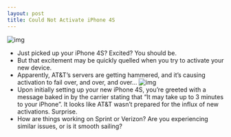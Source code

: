 ```yaml
---
layout: post
title: Could Not Activate iPhone 4S
---
```

![img](http://media.idownloadblog.com/wp-content/uploads/2011/10/Could-Not-Activate-iPhone-e1318605044360.png)
* Just picked up your iPhone 4S? Excited? You should be.
* But that excitement may be quickly quelled when you try to activate your new device.
* Apparently, AT&T’s servers are getting hammered, and it’s causing activation to fail over, and over, and over…
![img](http://media.idownloadblog.com/wp-content/uploads/2011/10/iPhone-4S-Activation-3-Minutes-e1318605034230.png)
* Upon initially setting up your new iPhone 4S, you’re greeted with a message baked in by the carrier stating that “It may take up to 3 minutes to your iPhone”. It looks like AT&T wasn’t prepared for the influx of new activations. Surprise.
* How are things working on Sprint or Verizon? Are you experiencing similar issues, or is it smooth sailing?

